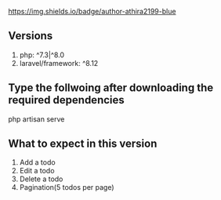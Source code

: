 https://img.shields.io/badge/author-athira2199-blue
## Versions
1. php: ^7.3|^8.0 <br>
2. laravel/framework: ^8.12 <br>
## Type the follwoing after downloading the required dependencies
php artisan serve

## What to expect in this version
1. Add a todo
2. Edit a todo
3. Delete a todo
4. Pagination(5 todos per page)

